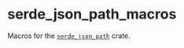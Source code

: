 # serde_json_path_macros

Macros for the [`serde_json_path`][sjp] crate.

[sjp]: https://crates.io/crates/serde_json_path
